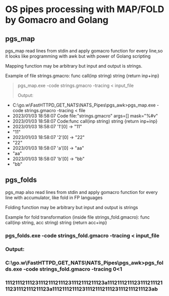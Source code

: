 # OS pipes processing with MAP/FOLD by Gomacro and Golang

## pgs_map 

pgs_map read lines from stdin and apply gomacro function for every line,so it looks like programming with awk but with power of Golang scripting

Mapping function may be arbitrary but input and output is strings.  

Example of file strings.gmacro: 
 func call(inp string) string {return inp+inp}

> pgs_map.exe -code strings.gmacro -tracing  < input_file
>
> Output:
-  C:\go.w\FastHTTPD_GET_NATS\NATS_Pipes\pgs_awk>pgs_map.exe -code strings.gmacro -tracing < file
- 2023/01/03 18:58:07 Code file:"strings.gmacro" args=[] mask="%#v" 
- 2023/01/03 18:58:07 Code:func call(inp string) string {return inp+inp}
- 2023/01/03 18:58:07 '1'[0] -> "11"
- "11"
- 2023/01/03 18:58:07 '2'[0] -> "22"
- "22"
- 2023/01/03 18:58:07 'a'[0] -> "aa"
- "aa"
- 2023/01/03 18:58:07 'b'[0] -> "bb"
- "bb" 

## pgs_folds

pgs_map also read lines from stdin and apply gomacro function for every line with accumulator, like fold in FP languages

Folding function may be arbitrary but input and output is strings

Example for fold transformation (inside file strings_fold.gmacro):
 func call(inp string, acc string) string {return acc+inp}

### pgs_folds.exe -code strings_fold.gmacro -tracing < input_file
### 
### Output:
###  C:\go.w\FastHTTPD_GET_NATS\NATS_Pipes\pgs_awk>pgs_folds.exe -code strings_fold.gmacro -tracing  0<1 
###  111211121112311121112111231112111211123a111211121112311121112111231112111211123a111211121112311121112111231112111211123ab

